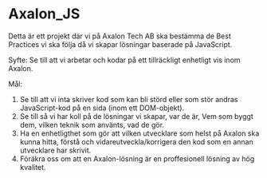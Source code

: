 # Axalon_JS
Detta är ett projekt där vi på Axalon Tech AB ska bestämma de Best Practices vi ska följa då vi skapar lösningar baserade på JavaScript.

Syfte: Se till att vi arbetar och kodar på ett tillräckligt enhetligt vis inom  Axalon.

Mål:
 1. Se till att vi inta skriver kod som kan bli störd eller som stör andras JavaScript-kod på en sida (inom ett DOM-objekt).
 2. Se till så vi har koll på de lösningar vi skapar, var de är, Vem som byggt dem, vilken teknik som använts, vad de gör.
 3. Ha en enhetligthet som gör att vilken utvecklare som helst på Axalon ska kunna hitta, förstå och vidareutveckla/korrigera den kod som en annan utvecklare har skrivit.
 4. Föräkra oss om att en Axalon-lösning är en proffesionell lösning av hög kvalitet.
